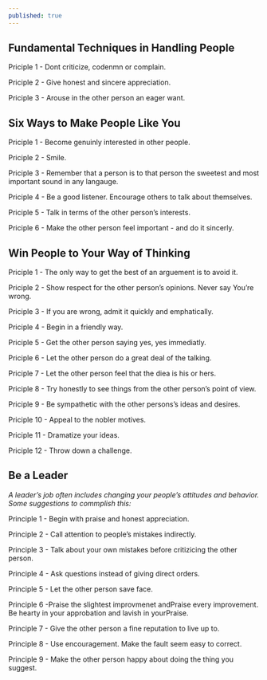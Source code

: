 ```yaml
---
published: true
---
```

## Fundamental Techniques in Handling People

Priciple 1 - Dont criticize, codenmn or complain.

Priciple 2 - Give honest and sincere appreciation.

Priciple 3 - Arouse in the other person an eager want.

## Six Ways to Make People Like You

Priciple 1 - Become genuinly interested in other people.

Priciple 2 - Smile.

Priciple 3 - Remember that a person is to that person the sweetest and most important sound in any langauge.

Priciple 4 - Be a good listener. Encourage others to talk about themselves.

Priciple 5 - Talk in terms of the other person’s interests.

Priciple 6 - Make the other person feel important - and do it sincerly.

## Win People to Your Way of Thinking

Priciple 1 - The only way to get the best of an arguement is to avoid it.

Priciple 2 - Show respect for the other person’s opinions. Never say You’re wrong.

Priciple 3 - If you are wrong, admit it quickly and emphatically.

Priciple 4 - Begin in a friendly way.

Priciple 5 - Get the other person saying yes, yes immediatly.

Priciple 6 - Let the other person do a great deal of the talking.

Priciple 7 - Let the other person feel that the diea is his or hers.

Priciple 8 - Try honestly to see things from the other person’s point of view.

Priciple 9 - Be sympathetic with the other persons’s ideas and desires.

Priciple 10 - Appeal to the nobler motives.

Priciple 11 - Dramatize your ideas.

Priciple 12 - Throw down a challenge.

## Be a Leader
_A leader’s job often includes changing your people’s attitudes and behavior. Some suggestions to commplish this:_

Principle 1 - Begin with praise and honest appreciation.

Principle 2 - Call attention to people’s mistakes indirectly.

Principle 3 - Talk about your own mistakes before critizicing the other person.

Principle 4 - Ask questions instead of giving direct orders.

Principle 5 - Let the other person save face.

Principle 6 -Praise the slightest improvmenet andPraise every improvement. Be hearty in your approbation and lavish in yourPraise.

Principle 7 - Give the other person a fine reputation to live up to.

Principle 8 - Use encouragement. Make the fault seem easy to correct.

Principle 9 - Make the other person happy about doing the thing you suggest.